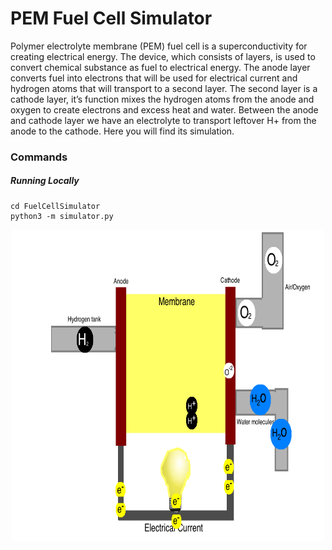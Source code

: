 # PEM Fuel Cell Simulator

Polymer electrolyte membrane (PEM) fuel cell is a superconductivity for creating electrical energy. The device, which consists of layers, is used to convert chemical substance as fuel to electrical energy. The anode layer converts fuel into electrons that will be used for electrical current and hydrogen atoms that will transport to a second layer. The second layer is a cathode layer, it’s function mixes the hydrogen atoms from the anode and oxygen to create electrons and excess heat and water. Between the anode and cathode layer we have an electrolyte to transport leftover H+ from the anode to the cathode.  Here you will find its simulation.

### Commands

##### Running Locally

```
cd FuelCellSimulator
python3 -m simulator.py 
```

<p align="center">
    <img alt="fuel cell" src="./images/fuelCellPic.png" width="500" height="500">
</p>
